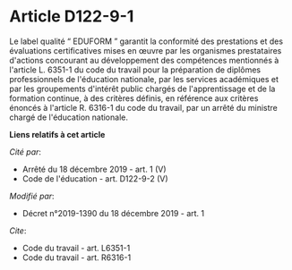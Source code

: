 # Article D122-9-1

Le label qualité “ EDUFORM ” garantit la conformité des prestations et des évaluations certificatives mises en œuvre par les
organismes prestataires d'actions concourant au développement des compétences mentionnés à l'article L. 6351-1 du code du
travail pour la préparation de diplômes professionnels de l'éducation nationale, par les services académiques et par les
groupements d'intérêt public chargés de l'apprentissage et de la formation continue, à des critères définis, en référence aux
critères énoncés à l'article R. 6316-1 du code du travail, par un arrêté du ministre chargé de l'éducation nationale.

**Liens relatifs à cet article**

_Cité par_:

  - Arrêté du 18 décembre 2019 - art. 1 (V)
  - Code de l'éducation - art. D122-9-2 (V)

_Modifié par_:

  - Décret n°2019-1390 du 18 décembre 2019 - art. 1

_Cite_:

  - Code du travail - art. L6351-1
  - Code du travail - art. R6316-1
